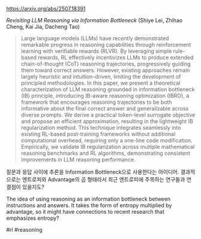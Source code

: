 https://arxiv.org/abs/2507.18391

*Revisiting LLM Reasoning via Information Bottleneck* (Shiye Lei, Zhihao Cheng, Kai Jia, Dacheng Tao)

> Large language models (LLMs) have recently demonstrated remarkable progress in reasoning capabilities through reinforcement learning with verifiable rewards (RLVR). By leveraging simple rule-based rewards, RL effectively incentivizes LLMs to produce extended chain-of-thought (CoT) reasoning trajectories, progressively guiding them toward correct answers. However, existing approaches remain largely heuristic and intuition-driven, limiting the development of principled methodologies. In this paper, we present a theoretical characterization of LLM reasoning grounded in information bottleneck (IB) principle, introducing IB-aware reasoning optimization (IBRO), a framework that encourages reasoning trajectories to be both informative about the final correct answer and generalizable across diverse prompts. We derive a practical token-level surrogate objective and propose an efficient approximation, resulting in the lightweight IB regularization method. This technique integrates seamlessly into existing RL-based post-training frameworks without additional computational overhead, requiring only a one-line code modification. Empirically, we validate IB regularization across multiple mathematical reasoning benchmarks and RL algorithms, demonstrating consistent improvements in LLM reasoning performance.

질문과 응답 사이에 추론을 Information Bottleneck으로 사용한다는 아이디어. 결과적으로는 엔트로피와 Advantage의 곱 형태라서 최근 엔트로피에 주목하는 연구들과 연결점이 있을지도?

The idea of using reasoning as an information bottleneck between instructions and answers. It takes the form of entropy multiplied by advantage, so it might have connections to recent research that emphasizes entropy?

#rl #reasoning 